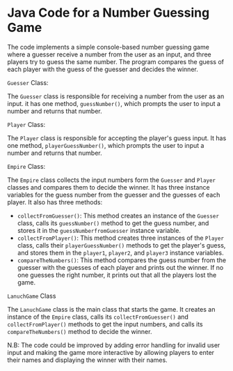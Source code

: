 # Java Code for a Number Guessing Game

The code implements a simple console-based number guessing game where a guesser receive a number from the user as an input, and three players try to guess the same number. The program compares the guess of each player with the guess of the guesser and decides the winner.

`Guesser` Class: 

The `Guesser` class is responsible for receiving a number from the user as an input. it has one method, `guessNumber()`, which prompts the user to input a number and returns that number.


`Player` Class: 

The `Player` class is responsible for accepting the player's guess input. It has one method, `playerGuessNumber()`, which prompts the user to input a number and returns that number.


`Empire` Class: 

The `Empire` class collects the input numbers form the `Guesser` and `Player` classes and compares them to decide the winner. It has three instance variables for the guess number from the guesser and the guesses of each player. It also has three methods: 
  - `collectFromGuesser()`: This method creates an instance of the `Guesser` class, calls its `guessNumber()` method to get the guess number, and stores it in the `guessNumberfromGuesser` instance variable.
  - `collectFromPlayer()`: This method creates three instances of the `Player` class, calls their `playerGuessNumber()` methods to get the player's guess, and stores them in the `player1`, `player2`, and `player3` instance variables.
  - `compareTheNumbers()`: This method compares the guess number from the guesser with the guesses of each player and prints out the winner. If no one guesses the right number, it prints out that all the players lost the game.


`LanuchGame` Class

The `LanuchGame` class is the main class that starts the game. It creates an instance of the `Empire` class, calls its `collectFromGuesser()` and `collectFromPlayer()` methods to get the input numbers, and calls its `compareTheNumbers()` method to decide the winner.

N.B: The code could be improved by adding error handling for invalid user input and making the game more interactive by allowing players to enter their names and displaying the winner with their names.
